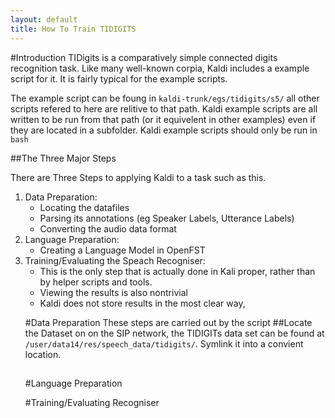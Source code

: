 ```yaml
---
layout: default
title: How To Train TIDIGITS
---
```


#Introduction
TIDigits is a comparatively simple connected digits recognition task.
Like many well-known corpia, Kaldi includes a example script for it.
It is fairly typical for the example scripts.

The example script can be foung in `kaldi-trunk/egs/tidigits/s5/` all other scripts refered to here are relitive to that path. Kaldi example scripts are all written to be run from that path (or it equivelent in other examples) even if they are located in a subfolder.
Kaldi example scripts should only be run in `bash`

##The Three Major Steps

There are Three Steps to applying Kaldi to a task such as this.

<ol>
<li> Data Preparation:
<ul>
   <li> Locating the datafiles</li>
   <li> Parsing its annotations (eg Speaker Labels, Utterance Labels)</li>
   <li> Converting the audio data format</li>
</ul></li>
<li> Language Preparation:
<ul>
   <li> Creating a Language Model in OpenFST</li>
</ul></li>
<li>Training/Evaluating the Speach Recogniser:
<ul>
<li> This is the only step that is actually done in Kali proper, rather than by helper scripts and tools.</li>
<li> Viewing the results is also nontrivial</li>
<li> Kaldi does not store results in the most clear way,</li>
</ul></li
</ol>


#Data Preparation
These steps are carried out by the script
##Locate the Dataset 
on on the SIP network, the TIDIGITs data set can be found at `/user/data14/res/speech_data/tidigits/`. Symlink it into a convient location.

##


#Language Preparation

#Training/Evaluating Recogniser

